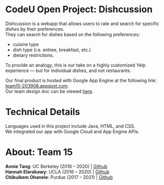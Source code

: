 # CodeU Open Project: Dishcussion
Dishcussion is a webapp that allows users to rate and search for specific _dishes_ by their preferences. 
<br>
They can search for dishes based on the following preferences:
* cuisine type
* dish type (i.e. entree, breakfast, etc.)
* dietary restrictions.

To provide an analogy, this is our take on a highly customized Yelp experience — but for individual dishes, and not restaurants.
<br>

Our final product is hosted with Google App Engine at the following link: [team15-203908.appspot.com](https://team15-203908.appspot.com/).
<br>
Our team design doc can be viewed [here](https://docs.google.com/document/d/12A13MtuR3KmAVc6ELorekBRwj-6_b21VnjEBKi_8QZc/edit?usp=sharing).

# Technical Details
Languages used in this project include Java, HTML, and CSS.
<br>
We integrated our app with Google Cloud and App Engine APIs.

# About: Team 15
**Annie Tang**:        UC Berkeley (2016 – 2020)    | [Github](https://github.com/anniewtang) <br>
**Hannah Elarabawy**:  UCLA (2016 – 2020)           | [Github](https://github.com/helarabawy) <br>
**Chibuikem Ohanele**: Purdue (2017 – 2021)         | [Github](https://github.com/chibuikemohanele) <br>
